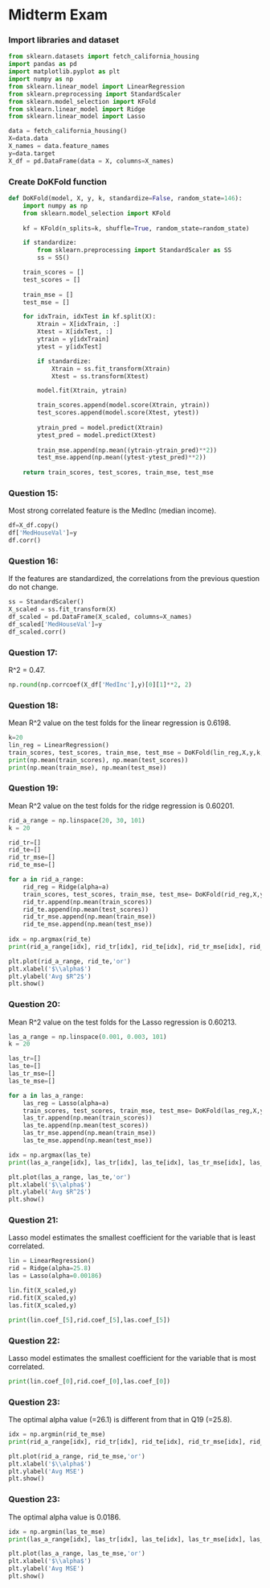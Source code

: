 # Midterm Exam 

### Import libraries and dataset
```python
from sklearn.datasets import fetch_california_housing
import pandas as pd
import matplotlib.pyplot as plt
import numpy as np
from sklearn.linear_model import LinearRegression
from sklearn.preprocessing import StandardScaler
from sklearn.model_selection import KFold
from sklearn.linear_model import Ridge
from sklearn.linear_model import Lasso
```

```python
data = fetch_california_housing()
X=data.data
X_names = data.feature_names
y=data.target  
X_df = pd.DataFrame(data = X, columns=X_names)
```
### Create DoKFold function
```python
def DoKFold(model, X, y, k, standardize=False, random_state=146):
    import numpy as np
    from sklearn.model_selection import KFold
    
    kf = KFold(n_splits=k, shuffle=True, random_state=random_state)

    if standardize:
        from sklearn.preprocessing import StandardScaler as SS
        ss = SS()

    train_scores = [] 
    test_scores = []  
    
    train_mse = []   
    test_mse = []   

    for idxTrain, idxTest in kf.split(X):
        Xtrain = X[idxTrain, :]
        Xtest = X[idxTest, :]
        ytrain = y[idxTrain]
        ytest = y[idxTest]

        if standardize:
            Xtrain = ss.fit_transform(Xtrain) 
            Xtest = ss.transform(Xtest) 

        model.fit(Xtrain, ytrain)

        train_scores.append(model.score(Xtrain, ytrain))
        test_scores.append(model.score(Xtest, ytest))
        
        ytrain_pred = model.predict(Xtrain)
        ytest_pred = model.predict(Xtest)
        
        train_mse.append(np.mean((ytrain-ytrain_pred)**2))
        test_mse.append(np.mean((ytest-ytest_pred)**2)) 
        
    return train_scores, test_scores, train_mse, test_mse
```

### Question 15: 
Most strong correlated feature is the MedInc (median income).
```python
df=X_df.copy()
df['MedHouseVal']=y
df.corr() 
```

### Question 16:
If the features are standardized, the correlations from the previous question do not change.
```python
ss = StandardScaler()
X_scaled = ss.fit_transform(X)
df_scaled = pd.DataFrame(X_scaled, columns=X_names)
df_scaled['MedHouseVal']=y
df_scaled.corr()
```

### Question 17:
R^2 = 0.47.
```python
np.round(np.corrcoef(X_df['MedInc'],y)[0][1]**2, 2)
```

### Question 18:
Mean R^2 value on the test folds for the linear regression is 0.6198.
```python
k=20
lin_reg = LinearRegression()
train_scores, test_scores, train_mse, test_mse = DoKFold(lin_reg,X,y,k,standardize=True)
print(np.mean(train_scores), np.mean(test_scores))
print(np.mean(train_mse), np.mean(test_mse))
```
### Question 19:
Mean R^2 value on the test folds for the ridge regression is 0.60201.
```python
rid_a_range = np.linspace(20, 30, 101)
k = 20

rid_tr=[]
rid_te=[]
rid_tr_mse=[]
rid_te_mse=[]

for a in rid_a_range:
    rid_reg = Ridge(alpha=a) 
    train_scores, test_scores, train_mse, test_mse= DoKFold(rid_reg,X,y,k,standardize=True)
    rid_tr.append(np.mean(train_scores))
    rid_te.append(np.mean(test_scores))
    rid_tr_mse.append(np.mean(train_mse))
    rid_te_mse.append(np.mean(test_mse))
    
idx = np.argmax(rid_te)
print(rid_a_range[idx], rid_tr[idx], rid_te[idx], rid_tr_mse[idx], rid_te_mse[idx])

plt.plot(rid_a_range, rid_te,'or')
plt.xlabel('$\\alpha$')
plt.ylabel('Avg $R^2$')
plt.show()
```

### Question 20:
Mean R^2 value on the test folds for the Lasso regression is 0.60213.
```python
las_a_range = np.linspace(0.001, 0.003, 101)
k = 20

las_tr=[]
las_te=[]
las_tr_mse=[]
las_te_mse=[]

for a in las_a_range:
    las_reg = Lasso(alpha=a) 
    train_scores, test_scores, train_mse, test_mse= DoKFold(las_reg,X,y,k,standardize=True)
    las_tr.append(np.mean(train_scores))
    las_te.append(np.mean(test_scores))
    las_tr_mse.append(np.mean(train_mse))
    las_te_mse.append(np.mean(test_mse))

idx = np.argmax(las_te)
print(las_a_range[idx], las_tr[idx], las_te[idx], las_tr_mse[idx], las_te_mse[idx])

plt.plot(las_a_range, las_te,'or')
plt.xlabel('$\\alpha$')
plt.ylabel('Avg $R^2$')
plt.show()
```

### Question 21:
Lasso model estimates the smallest coefficient for the variable that is least correlated.
```python
lin = LinearRegression()  
rid = Ridge(alpha=25.8)
las = Lasso(alpha=0.00186)

lin.fit(X_scaled,y)
rid.fit(X_scaled,y)
las.fit(X_scaled,y)

print(lin.coef_[5],rid.coef_[5],las.coef_[5])
```
### Question 22:
Lasso model estimates the smallest coefficient for the variable that is most correlated.
```python
print(lin.coef_[0],rid.coef_[0],las.coef_[0])
```

### Question 23: 
The optimal alpha value (=26.1) is different from that in Q19 (=25.8).
```python
idx = np.argmin(rid_te_mse)
print(rid_a_range[idx], rid_tr[idx], rid_te[idx], rid_tr_mse[idx], rid_te_mse[idx])

plt.plot(rid_a_range, rid_te_mse,'or')
plt.xlabel('$\\alpha$')
plt.ylabel('Avg MSE')
plt.show()
```

### Question 23: 
The optimal alpha value is 0.0186.
```python
idx = np.argmin(las_te_mse)
print(las_a_range[idx], las_tr[idx], las_te[idx], las_tr_mse[idx], las_te_mse[idx])

plt.plot(las_a_range, las_te_mse,'or')
plt.xlabel('$\\alpha$')
plt.ylabel('Avg MSE')
plt.show()
```





